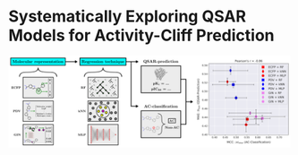 # Systematically Exploring QSAR Models for Activity-Cliff Prediction



![Graphical abstract](/figures/graphical_abstract.png)
